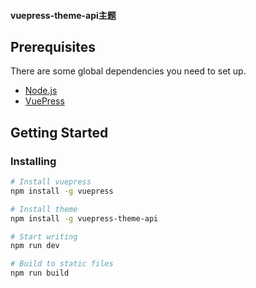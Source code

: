 #### vuepress-theme-api主题

## Prerequisites

There are some global dependencies you need to set up.

- [Node.js](https://nodejs.org/)
- [VuePress](https://github.com/vuejs/vuepress)

## Getting Started

### Installing

```bash
# Install vuepress
npm install -g vuepress

# Install theme
npm install -g vuepress-theme-api

# Start writing
npm run dev

# Build to static files
npm run build

```

